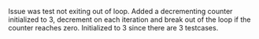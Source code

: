 Issue was test not exiting out of loop.
Added a decrementing counter initialized to 3, decrement on each iteration and break out of the loop if the counter reaches zero. Initialized to 3 since there are 3 testcases.